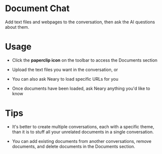 # Document Chat

Add text files and webpages to the conversation, then ask the AI questions about them.

# Usage

- Click the **paperclip icon** on the toolbar to access the Documents section 

- Upload the text files you want in the conversation, or 

- You can also ask Neary to load specific URLs for you

- Once documents have been loaded, ask Neary anything you'd like to know

# Tips

- It's better to create multiple conversations, each with a specific theme, than it is to stuff all your unrelated documents in a single conversation.

- You can add existing documents from another conversations, remove documents, and delete documents in the Documents section.